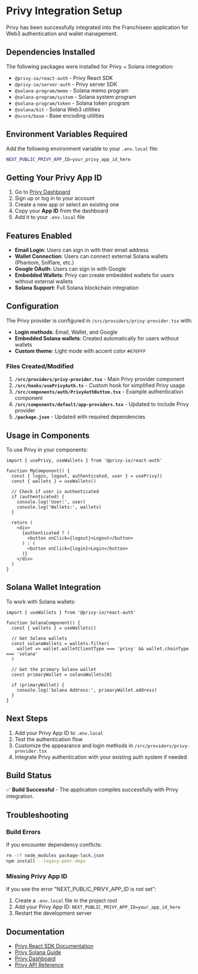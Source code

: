 # Privy Integration Setup

Privy has been successfully integrated into the Franchiseen application for Web3 authentication and wallet management.

## Dependencies Installed

The following packages were installed for Privy + Solana integration:
- `@privy-io/react-auth` - Privy React SDK
- `@privy-io/server-auth` - Privy server SDK
- `@solana-program/memo` - Solana memo program
- `@solana-program/system` - Solana system program
- `@solana-program/token` - Solana token program
- `@solana/kit` - Solana Web3 utilities
- `@scure/base` - Base encoding utilities

## Environment Variables Required

Add the following environment variable to your `.env.local` file:

```bash
NEXT_PUBLIC_PRIVY_APP_ID=your_privy_app_id_here
```

## Getting Your Privy App ID

1. Go to [Privy Dashboard](https://dashboard.privy.io)
2. Sign up or log in to your account
3. Create a new app or select an existing one
4. Copy your **App ID** from the dashboard
5. Add it to your `.env.local` file

## Features Enabled

- **Email Login**: Users can sign in with their email address
- **Wallet Connection**: Users can connect external Solana wallets (Phantom, Solflare, etc.)
- **Google OAuth**: Users can sign in with Google
- **Embedded Wallets**: Privy can create embedded wallets for users without external wallets
- **Solana Support**: Full Solana blockchain integration

## Configuration

The Privy provider is configured in `/src/providers/privy-provider.tsx` with:
- **Login methods**: Email, Wallet, and Google
- **Embedded Solana wallets**: Created automatically for users without wallets
- **Custom theme**: Light mode with accent color `#676FFF`

### Files Created/Modified

1. **`/src/providers/privy-provider.tsx`** - Main Privy provider component
2. **`/src/hooks/usePrivyAuth.ts`** - Custom hook for simplified Privy usage
3. **`/src/components/auth/PrivyAuthButton.tsx`** - Example authentication component
4. **`/src/components/default/app-providers.tsx`** - Updated to include Privy provider
5. **`/package.json`** - Updated with required dependencies

## Usage in Components

To use Privy in your components:

```tsx
import { usePrivy, useWallets } from '@privy-io/react-auth'

function MyComponent() {
  const { login, logout, authenticated, user } = usePrivy()
  const { wallets } = useWallets()

  // Check if user is authenticated
  if (authenticated) {
    console.log('User:', user)
    console.log('Wallets:', wallets)
  }

  return (
    <div>
      {authenticated ? (
        <button onClick={logout}>Logout</button>
      ) : (
        <button onClick={login}>Login</button>
      )}
    </div>
  )
}
```

## Solana Wallet Integration

To work with Solana wallets:

```tsx
import { useWallets } from '@privy-io/react-auth'

function SolanaComponent() {
  const { wallets } = useWallets()
  
  // Get Solana wallets
  const solanaWallets = wallets.filter(
    wallet => wallet.walletClientType === 'privy' && wallet.chainType === 'solana'
  )

  // Get the primary Solana wallet
  const primaryWallet = solanaWallets[0]
  
  if (primaryWallet) {
    console.log('Solana Address:', primaryWallet.address)
  }
}
```

## Next Steps

1. Add your Privy App ID to `.env.local`
2. Test the authentication flow
3. Customize the appearance and login methods in `/src/providers/privy-provider.tsx`
4. Integrate Privy authentication with your existing auth system if needed

## Build Status

✅ **Build Successful** - The application compiles successfully with Privy integration.

## Troubleshooting

### Build Errors

If you encounter dependency conflicts:
```bash
rm -rf node_modules package-lock.json
npm install --legacy-peer-deps
```

### Missing Privy App ID

If you see the error "NEXT_PUBLIC_PRIVY_APP_ID is not set":
1. Create a `.env.local` file in the project root
2. Add your Privy App ID: `NEXT_PUBLIC_PRIVY_APP_ID=your_app_id_here`
3. Restart the development server

## Documentation

- [Privy React SDK Documentation](https://docs.privy.io/guide/react)
- [Privy Solana Guide](https://docs.privy.io/guide/react/wallets/solana)
- [Privy Dashboard](https://dashboard.privy.io)
- [Privy API Reference](https://docs.privy.io/reference)

